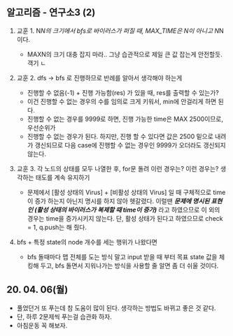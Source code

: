 ## 알고리즘 - 연구소3 (2)
 1. 교훈 1. N*N의 크기에서 bfs로 바이러스가 퍼질 때, MAX_TIME은 N이 아니고 N*N이다.
    - MAXN의 크기 대충 잡지 마라.. 그냥 습관적으로 제일 큰 값 잡는게 안전할듯. 객기 ㄴ

 2. 교훈 2. dfs → bfs 로 진행하므로 반례를 알아서 생각해야 하는게
    - 진행할 수 없음(-1) + 진행 가능함(res) 가 있을 때, res를 출력할 수 있는가?
    - 이건 진행할 수 없는 경우의 수를 임의로 크게 키워서, min에 안걸리게 하면 된다.
    - 진행할 수 없는 경우를 9999로 하면, 진행 가능한 time은 MAX 2500이므로, 우선순위가
    - 진행할 수 없는 경우가 된다. 하지만, 진행 할 수 있다면 값은 2500 밑으로 내려가 갱신되므로 다음 case에 진행할 수 없는 경우인 9999가 오더라도 갱신되지 않는다.

 3. 교훈 3. 각 노드의 상태를 모두 나열한 후, for문 돌려 이런 경우는? 이런 경우는? 생각하는 태도를 계속 유지하기
    - 문제에서 [활성 상태의 Virus] + [비활성 상태의 Virus] 일 때 구체적으로 time이 증가 하는지 아닌지 명시를 하지 않아 헷갈렸다. 이럴땐 ***문제에 명시된 표현인 (활성 상태의 바이러스가 복제할 때 time이 증가)*** 라고 하였으므로 이 외의 경우는 time을 증가시키지 않는다. 단, 활성 상태가 된다고 하였으므로 check = 1, q.push는 해 줬다.

 4. bfs + 특정 state의 node 개수를 세는 행위가 나왔다면
    - bfs 돌때마다 맵 전체를 도는 방식 말고 input 받을 때 부터 목표 state 값을 체킹해 두고, bfs 돌면서 지워나가는 방식을 사용할 줄 알면 좀 더 쉬울 것이다.


## 20. 04. 06(월)
 - 풀었던거 또 푸는데 참 도움이 많이 된다. 생각하는 방법도 바뀌고 좋은 것 같다.
 - 단, 하루 2문제씩 푸는걸 습관화 하자.
 - 아침운동 꼭 해보자.
 